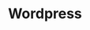---
title: Wordpress
description: The open-source content management system powering a third of the Web.
icon: 
layout: listing
---